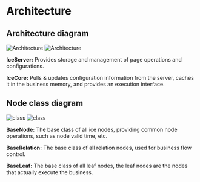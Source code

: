 # Architecture

## Architecture diagram

![Architecture](/images/advanced/architecture-dark.png#dark)
![Architecture](/images/advanced/architecture-light.png#light)

**IceServer:** Provides storage and management of page operations and configurations.

**IceCore:** Pulls & updates configuration information from the server, caches it in the business memory, and provides an execution interface.

## Node class diagram

![class](/images/advanced/class-dark.png#dark)
![class](/images/advanced/class-light.png#light)

**BaseNode:** The base class of all ice nodes, providing common node operations, such as node valid time, etc.

**BaseRelation:** The base class of all relation nodes, used for business flow control.

**BaseLeaf:** The base class of all leaf nodes, the leaf nodes are the nodes that actually execute the business.